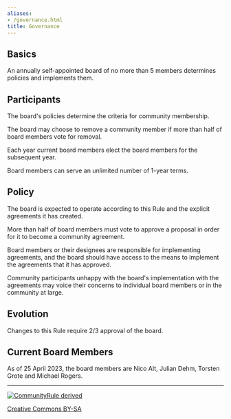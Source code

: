```yaml
---
aliases:
- /governance.html
title: Governance
---
```


## Basics

An annually self-appointed board of no more than 5 members determines policies and implements them.

## Participants

The board's policies determine the criteria for community membership.

The board may choose to remove a community member if more than half of board members vote for removal.

Each year current board members elect the board members for the subsequent year.

Board members can serve an unlimited number of 1-year terms.

## Policy

The board is expected to operate according to this Rule and the explicit agreements it has created.

More than half of board members must vote to approve a proposal in order for it to become a community agreement.

Board members or their designees are responsible for implementing agreements, and the board should have access to the means to implement the agreements that it has approved.

Community participants unhappy with the board's implementation with the agreements may voice their concerns to individual board members or in the community at large.

## Evolution

Changes to this Rule require 2/3 approval of the board.

## Current Board Members

As of 25 April 2023, the board members are Nico Alt, Julian Dehm, Torsten Grote and Michael Rogers.

---

[![CommunityRule derived](/img/CommunityRule-derived-000000.svg)](https://communityrule.info)

[Creative Commons BY-SA](https://creativecommons.org/licenses/by-sa/4.0/)
